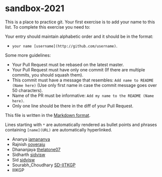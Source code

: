 # sandbox-2021
This is a place to practice git. Your first exercise is to add your name to this list.
To complete this exercise you need to:

Your entry should maintain alphabetic order and it should be in the format:

- `your name [username](http://github.com/username)`. 

Some more guidelines:

* Your Pull Request must be rebased on the latest master.
* Your Pull Request must have only one commit (If there are multiple commits, you should squash them).
* This commit must have a message that resembles: `Add name to README (Name here)` (Use only first name in case the commit message goes over 50 characters).
* Name of the PR must be informative: `Add my name to the README (Name here)`.
* Only one line should be there in the diff of your Pull Request.

This file is written in the [Markdown format](https://guides.github.com/features/mastering-markdown/).

Lines starting with `*` are automatically rendered as bullet points and phrases containing `[name](URL)` are automatically hyperlinked.
* Ananya [iamananya](http://github.com/iamananya)
* Rajnish [ooyeraju](http://github.com/ooyeraju)
* Dhananjaya [thelatone07](https://github.com/thelastone07)
* Sidharth [sidvisw](https://github.com/sidvisw)
* Sid [sidvisw](https://github.com/sidvisw)
* Sourabh_Choudhary [SD-IITKGP](https://github.com/SD-IITKGP)
* IIIKGP


